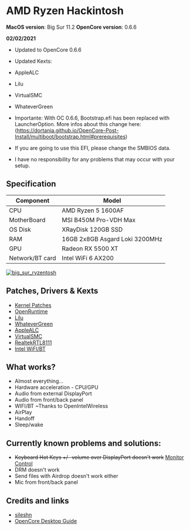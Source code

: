 # AMD Ryzen Hackintosh

**MacOS version**: Big Sur 11.2
**OpenCore version**: 0.6.6

**02/02/2021**

* Updated to OpenCore 0.6.6
* Updated Kexts:

* AppleALC
* Lilu
* VirtualSMC
* WhateverGreen

* Importante: With OC 0.6.6, Bootstrap.efi has been replaced with LauncherOption. More infos about this change here: (https://dortania.github.io/OpenCore-Post-Install/multiboot/bootstrap.html#prerequisites)

* If you are going to use this EFI, please change the SMBIOS data. 
* I have no responsibility for any problems that may occur with your setup.

## Specification

| Component        | Model                                  |
| ---------------- | -------------------------------------- |
| CPU              | AMD Ryzen 5 1600AF                     |
| MotherBoard      | MSI B450M Pro-VDH Max                  |
| OS Disk          | XRayDisk 120GB SSD                     |
| RAM              | 16GB 2x8GB Asgard Loki 3200MHz         |
| GPU              | Radeon RX 5500 XT                      |
| Network/BT card  | Intel WiFi 6 AX200                     |

[![big_sur_ryzentosh](https://i.postimg.cc/wTMSL5rS/big-sur-ryzentosh.png)](https://postimg.cc/svF6RWsc)

## Patches, Drivers & Kexts

* [Kernel Patches](https://github.com/AMD-OSX/AMD_Vanilla)
* [OpenRuntime](https://github.com/acidanthera/OpenCorePkg)
* [Lilu](https://github.com/acidanthera/Lilu)
* [WhateverGreen](https://github.com/acidanthera/WhateverGreen)
* [AppleALC](https://github.com/acidanthera/AppleALC)
* [VirtualSMC](https://github.com/acidanthera/VirtualSMC)
* [RealtekRTL8111](https://github.com/Mieze/RTL8111_driver_for_OS_X)
* [Intel WiFI/BT](https://dortania.github.io/OpenCore-Install-Guide/ktext.html#wifi-and-bluetooth)


## What works?

* Almost everything...
* Hardware acceleration - CPU/GPU
* Audio from external DisplayPort
* Audio from front/back panel
* WIFI/BT ~Thanks to OpenIntelWireless
* AirPlay
* Handoff 
* Sleep/wake

## Currently known problems and solutions:

* <strike>Keyboard Hot Keys +/- volume over DisplayPort doesn't work</strike> [Monitor Control](https://github.com/MonitorControl/MonitorControl)
* DRM doesn't work
* Send files with Airdrop doesn't work either
* Mic from front/back panel

## Credits and links

* [sileshn](https://github.com/sileshn/Ryzentosh)
* [OpenCore Desktop Guide](https://dortania.github.io/OpenCore-Install-Guide/)
